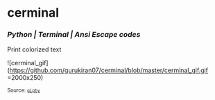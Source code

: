 # cerminal
### *Python | Terminal | Ansi Escape codes*

Print colorized text



![cerminal_gif](https://github.com/gurukiran07/cerminal/blob/master/cerminal_gif.gif =2000x250)

<sub> Source: [`giphy`](https://media.giphy.com/media/koyjGfQHIZQKk/giphy.gif)</sub>
